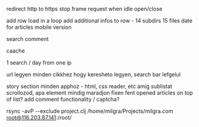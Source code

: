 
redirect http to https
stop frame request when idle
open/close

add row load in a loop
add additional infos to row - 14 subdirs 15 files date for articles
mobile version

search
comment

caache

1 search / day from one ip

url legyen minden cikkhez hogy keresheto legyen, search bar lefgelul

story section minden apphoz - html, css reader, etc
amig sublistat scrollozod, apa element mindig maradjon fixen fent
opened articles on top of list?
add comment functionality / captcha?

rsync -avP --exclude project.clj /home/milgra/Projects/milgra.com root@116.203.87.141:/root/ 